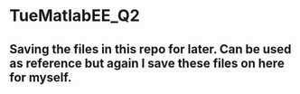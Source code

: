 # TueMatlabEE_Q2

## Saving the files in this repo for later. Can be used as reference but again I save these files on here for myself.
